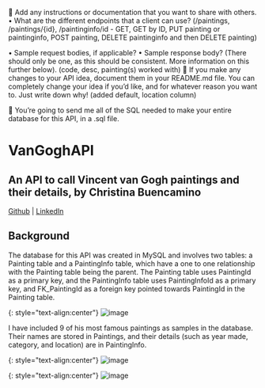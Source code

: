 
	Add any instructions or documentation that you want to share with others. 
•	What are the different endpoints that a client can use? (/paintings, /paintings/{id}, /paintinginfo/id - GET, GET by ID, PUT painting or paintinginfo, POST painting, DELETE paintinginfo and then DELETE painting)

•	Sample request bodies, if applicable? 
•	Sample response body? (There should only be one, as this should be consistent. More information on this further below). (code, desc, painting(s) worked with)
	If you make any changes to your API idea, document them in your README.md file. You can completely change your idea if you’d like, and for whatever reason you want to. Just write down why! (added default, location column)

	You’re going to send me all of the SQL needed to make your entire database for this API, in a .sql file. 

# VanGoghAPI
## An API to call Vincent van Gogh paintings and their details, by Christina Buencamino<br>
[Github](https://github.com/christinabuencamino) | [LinkedIn](https://www.linkedin.com/in/christina-buencamino/)
<br>
## Background
The database for this API was created in MySQL and involves two tables: a Painting table and a PaintingInfo table, which have a one to one relationship with the Painting table being the parent. The Painting table uses PaintingId as a primary key, and the PaintingInfo table uses PaintingInfoId as a primary key, and FK_PaintingId as a foreign key pointed towards PaintingId in the Painting table.

{: style="text-align:center"}
![image](https://user-images.githubusercontent.com/66935005/166314404-b607cecf-0965-46dc-b5e7-0a9fc68265f3.png)
  
I have included 9 of his most famous paintings as samples in the database. Their names are stored in Paintings, and their details (such as year made, category, and location) are in PaintingInfo. <br>

{: style="text-align:center"}
![image](https://user-images.githubusercontent.com/66935005/166315974-f9d3dc9f-1fae-46c9-a783-8536839f0ca8.png)

{: style="text-align:center"}
![image](https://user-images.githubusercontent.com/66935005/166315898-bc696faf-abcb-4730-b965-9ad163b33b93.png)

<br>
